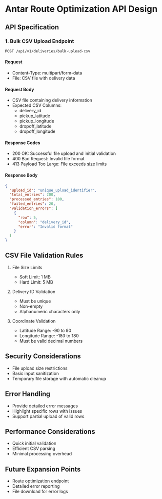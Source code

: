 # Antar Route Optimization API Design

## API Specification

### 1. Bulk CSV Upload Endpoint
```
POST /api/v1/deliveries/bulk-upload-csv
```
#### Request
- Content-Type: multipart/form-data
- File: CSV file with delivery data

#### Request Body
- CSV file containing delivery information
- Expected CSV Columns:
  * delivery_id
  * pickup_latitude
  * pickup_longitude
  * dropoff_latitude
  * dropoff_longitude

#### Response Codes
- 200 OK: Successful file upload and initial validation
- 400 Bad Request: Invalid file format
- 413 Payload Too Large: File exceeds size limits

#### Response Body
```json
{
  "upload_id": "unique_upload_identifier",
  "total_entries": 200,
  "processed_entries": 180,
  "failed_entries": 20,
  "validation_errors": [
    {
      "row": 5,
      "column": "delivery_id",
      "error": "Invalid format"
    }
  ]
}
```

## CSV File Validation Rules
1. File Size Limits
   - Soft Limit: 1 MB
   - Hard Limit: 5 MB

2. Delivery ID Validation
   - Must be unique
   - Non-empty
   - Alphanumeric characters only

3. Coordinate Validation
   - Latitude Range: -90 to 90
   - Longitude Range: -180 to 180
   - Must be valid decimal numbers

## Security Considerations
- File upload size restrictions
- Basic input sanitization
- Temporary file storage with automatic cleanup

## Error Handling
- Provide detailed error messages
- Highlight specific rows with issues
- Support partial upload of valid rows

## Performance Considerations
- Quick initial validation
- Efficient CSV parsing
- Minimal processing overhead

## Future Expansion Points
- Route optimization endpoint
- Detailed error reporting
- File download for error logs
